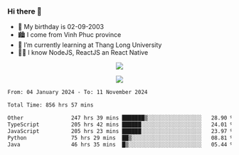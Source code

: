 ### Hi there 👋
- 🎂 My birthday is 02-09-2003
- 🏙️ I come from Vinh Phuc province
- 🌱 I’m currently learning at Thang Long University
- 🧑‍💻 I know NodeJS, ReactJS an React Native
<p align="center"><img src="https://github-readme-stats.vercel.app/api?username=tmquang0209&show_icons=true&theme=gradient"></p>
<p align="center"><img src="https://github-readme-stats.vercel.app/api/top-langs/?username=tmquang0209&hide=scss,css&langs_count=10"></p>
<!--START_SECTION:waka-->

```txt
From: 04 January 2024 - To: 11 November 2024

Total Time: 856 hrs 57 mins

Other               247 hrs 39 mins ███████▒░░░░░░░░░░░░░░░░░   28.90 %
TypeScript          205 hrs 42 mins ██████░░░░░░░░░░░░░░░░░░░   24.01 %
JavaScript          205 hrs 23 mins ██████░░░░░░░░░░░░░░░░░░░   23.97 %
Python              75 hrs 29 mins  ██▒░░░░░░░░░░░░░░░░░░░░░░   08.81 %
Java                46 hrs 35 mins  █▒░░░░░░░░░░░░░░░░░░░░░░░   05.44 %
```

<!--END_SECTION:waka-->

